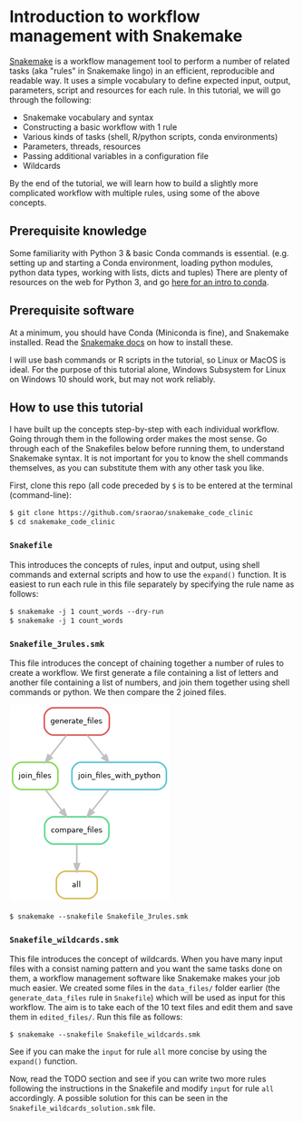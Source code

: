 # Introduction to workflow management with Snakemake

[Snakemake](https://snakemake.readthedocs.io) is a workflow management tool to perform a number of related tasks (aka "rules" in Snakemake lingo) in an 
efficient, reproducible and readable way. It uses a simple vocabulary to define expected input, output, parameters, 
script and resources for each rule. In this tutorial, we will go through the following:

- Snakemake vocabulary and syntax
- Constructing a basic workflow with 1 rule
- Various kinds of tasks (shell, R/python scripts, conda environments)
- Parameters, threads, resources
- Passing additional variables in a configuration file
- Wildcards

By the end of the tutorial, we will learn how to build a slightly more complicated workflow with multiple rules, using 
some of the above concepts. 

## Prerequisite knowledge

Some familiarity with Python 3 & basic Conda commands is essential. (e.g. setting up and starting a Conda environment, 
loading python modules, python data types, working with lists, dicts and tuples) There are plenty of resources on the 
web for Python 3, and go [here for an intro to conda](https://docs.conda.io/projects/conda/en/latest/user-guide/getting-started.html).

## Prerequisite software

At a minimum, you should have Conda (Miniconda is fine), and Snakemake installed. Read the [Snakemake docs](https://snakemake.readthedocs.io/en/v3.10.2/getting_started/installation.html)
on how to install these.

I will use bash commands or R scripts in the tutorial, so Linux or MacOS is ideal. For the purpose of this tutorial 
alone, Windows Subsystem for Linux on Windows 10 should work, but may not work reliably.

## How to use this tutorial
I have built up the concepts step-by-step with each individual workflow. Going through them in the following order makes
the most sense. Go through each of the Snakefiles below before running them, to understand Snakemake syntax.
It is not important for you to know the shell commands themselves, as you can substitute them with any other task you like.

First, clone this repo (all code preceded by `$` is to be entered at the terminal (command-line):
```
$ git clone https://github.com/sraorao/snakemake_code_clinic
$ cd snakemake_code_clinic
```
### `Snakefile`
This introduces the concepts of rules, input and output, using shell commands and external scripts and
how to use the `expand()` function. It is easiest to run each rule in this file separately by specifying the rule name 
as follows:
```
$ snakemake -j 1 count_words --dry-run
$ snakemake -j 1 count_words
```
### `Snakefile_3rules.smk`
This file introduces the concept of chaining together a number of rules to create a workflow. We first generate
a file containing a list of letters and another file containing a list of numbers, and join them together using
shell commands or python. We then compare the 2 joined files.

![rulegraph](rulegraph.png)

```
$ snakemake --snakefile Snakefile_3rules.smk
```
### `Snakefile_wildcards.smk`
This file introduces the concept of wildcards. When you have many input files with a consist naming pattern
and you want the same tasks done on them, a workflow management software like Snakemake makes your job much easier. 
We created some files in the `data_files/` folder earlier (the `generate_data_files` rule in `Snakefile`) which will
 be used as input for this workflow. The aim is to take each of the 10 text files and edit them and save them in 
 `edited_files/`. 
 Run this file as follows:
```
$ snakemake --snakefile Snakefile_wildcards.smk
```
See if you can make the `input` for rule `all` more concise by using the `expand()` function.

Now, read the TODO section and see if you can write two more rules following the instructions in the Snakefile
and modify `input` for rule `all` accordingly. A possible solution for this can be seen in the `Snakefile_wildcards_solution.smk`
file. 
